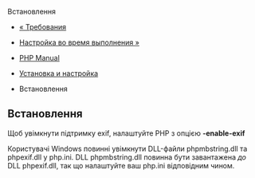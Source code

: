 Встановлення

-   [« Требования](exif.requirements.html)
    
-   [Настройка во время выполнения »](exif.configuration.html)
    
-   [PHP Manual](index.html)
    
-   [Установка и настройка](exif.setup.html)
    
-   Встановлення
    

## Встановлення

Щоб увімкнути підтримку exif, налаштуйте PHP з опцією **\-enable-exif**

Користувачі Windows повинні увімкнути DLL-файли phpmbstring.dll та phpexif.dll у php.ini. DLL phpmbstring.dll повинна бути завантажена *до* DLL phpexif.dll, так що налаштуйте ваш php.ini відповідним чином.